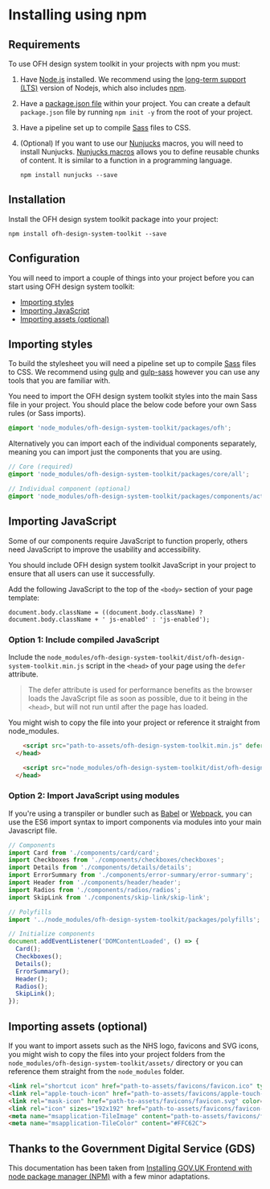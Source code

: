 # Installing using npm

## Requirements

To use OFH design system toolkit in your projects with npm you must:

1. Have [Node.js](https://nodejs.org/en/) installed. We recommend using the [long-term support (LTS)](https://nodejs.org/en/download/) version of Nodejs, which also includes [npm](https://www.npmjs.com/).

2. Have a [package.json file](https://docs.npmjs.com/files/package.json) within your project. You can create a default `package.json` file by running `npm init -y` from the root of your project.

3. Have a pipeline set up to compile [Sass](https://sass-lang.com/) files to CSS.

4. (Optional) If you want to use our [Nunjucks](https://mozilla.github.io/nunjucks/) macros, you will need to install Nunjucks. [Nunjucks macros](https://mozilla.github.io/nunjucks/templating.html#macro) allows you to define reusable chunks of content. It is similar to a function in a programming language.

    ```
    npm install nunjucks --save
    ````

## Installation

Install the OFH design system toolkit package into your project:

```
npm install ofh-design-system-toolkit --save
```

## Configuration

You will need to import a couple of things into your project before you can start using OFH design system toolkit:

- [Importing styles](#importing-styles)
- [Importing JavaScript](#importing-javascript)
- [Importing assets (optional)](#importing-assets-optional)

## Importing styles

To build the stylesheet you will need a pipeline set up to compile [Sass](https://sass-lang.com/) files to CSS. We recommend using [gulp](https://gulpjs.com/) and [gulp-sass](https://www.npmjs.com/package/gulp-sass) however you can use any tools that you are familiar with.

You need to import the OFH design system toolkit styles into the main Sass file in your project. You should place the below code before your own Sass rules (or Sass imports).

```SCSS
@import 'node_modules/ofh-design-system-toolkit/packages/ofh';
```

Alternatively you can import each of the individual components separately, meaning you can import just the components that you are using.

```SCSS
// Core (required)
@import 'node_modules/ofh-design-system-toolkit/packages/core/all';

// Individual component (optional)
@import 'node_modules/ofh-design-system-toolkit/packages/components/action-link/action-link';
```

## Importing JavaScript

Some of our components require JavaScript to function properly, others need JavaScript to improve the usability and accessibility.

You should include OFH design system toolkit JavaScript in your project to ensure that all users can use it successfully.

Add the following JavaScript to the top of the `<body>` section of your page template:

```
document.body.className = ((document.body.className) ? document.body.className + ' js-enabled' : 'js-enabled');
```

### Option 1: Include compiled JavaScript

Include the `node_modules/ofh-design-system-toolkit/dist/ofh-design-system-toolkit.min.js` script in the `<head>` of your page using the `defer` attribute.

> The defer attribute is used for performance benefits as the browser loads the JavaScript file as soon as possible, due to it being in the `<head>`, but will not run until after the page has loaded.

You might wish to copy the file into your project or reference it straight from node_modules.

```html
    <script src="path-to-assets/ofh-design-system-toolkit.min.js" defer></script>
  </head>
```

```html
    <script src="node_modules/ofh-design-system-toolkit/dist/ofh-design-system-toolkit.min.js" defer></script>
  </head>
```

### Option 2: Import JavaScript using modules

If you're using a transpiler or bundler such as [Babel](https://babeljs.io/) or [Webpack](https://webpack.js.org/), you can use the ES6 import syntax to import components via modules into your main Javascript file.

```javascript
// Components
import Card from './components/card/card';
import Checkboxes from './components/checkboxes/checkboxes';
import Details from './components/details/details';
import ErrorSummary from './components/error-summary/error-summary';
import Header from './components/header/header';
import Radios from './components/radios/radios';
import SkipLink from './components/skip-link/skip-link';

// Polyfills
import '../node_modules/ofh-design-system-toolkit/packages/polyfills';

// Initialize components
document.addEventListener('DOMContentLoaded', () => {
  Card();
  Checkboxes();
  Details();
  ErrorSummary();
  Header();
  Radios();
  SkipLink();
});
```

## Importing assets (optional)

If you want to import assets such as the NHS logo, favicons and SVG icons, you might wish to copy the files into your project folders from the `node_modules/ofh-design-system-toolkit/assets/` directory or you can reference them straight from the `node_modules` folder.

```html
<link rel="shortcut icon" href="path-to-assets/favicons/favicon.ico" type="image/x-icon">
<link rel="apple-touch-icon" href="path-to-assets/favicons/apple-touch-icon-180x180.png">
<link rel="mask-icon" href="path-to-assets/favicons/favicon.svg" color="#FFC62C">
<link rel="icon" sizes="192x192" href="path-to-assets/favicons/favicon-192x192.png">
<meta name="msapplication-TileImage" content="path-to-assets/favicons/favicon-270x270.png">
<meta name="msapplication-TileColor" content="#FFC62C">
```

## Thanks to the Government Digital Service (GDS)

This documentation has been taken from [Installing GOV.UK Frontend with node package manager (NPM)](https://github.com/alphagov/govuk-frontend/blob/master/docs/installation/installing-with-npm.md) with a few minor adaptations.
